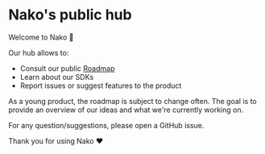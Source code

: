 # Nako's public hub

Welcome to Nako :rocket:

Our hub allows to:

- Consult our public [Roadmap](https://github.com/nako-app/hub/projects/1)
- Learn about our SDKs
- Report issues or suggest features to the product

As a young product, the roadmap is subject to change often. The goal is to provide an overview of our ideas and what we're currently working on.


For any question/suggestions, please open a GitHub issue.

Thank you for using Nako :heart:
